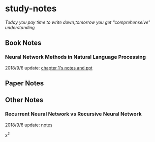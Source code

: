 <script type="text/javascript" src="http://cdn.mathjax.org/mathjax/latest/MathJax.js?config=default"></script>
# study-notes


*Today you pay time to write down,tomorrow you get "comprehenseive" understanding*

## Book Notes

### Neural Network Methods in Natural Language Processing

2018/9/6 update: [chapter 1's notes and ppt](https://github.com/Albert-xy/study-notes/tree/master/Deep-Learning/nlp/books/Neural%20Network%20Methods%20in%20Natural%20Language%20Processing)  


## Paper Notes


## Other Notes

### Recurrent Neural Network vs Recursive Neural Network

2018/9/6 update: [notes](https://github.com/Albert-xy/study-notes/blob/master/Deep-Learning/rnn/recurrent_vs_recursive.md)

$x^2$
